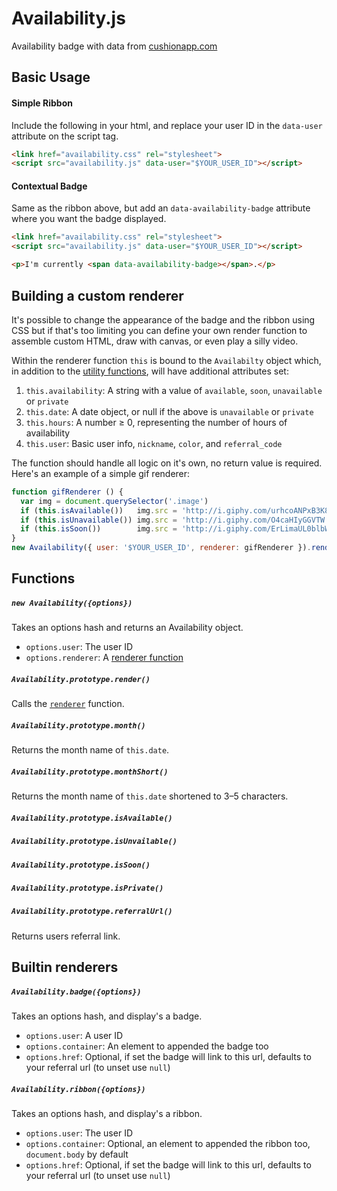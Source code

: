 # Availability.js
Availability badge with data from [cushionapp.com](http://cushionapp.com)

## Basic Usage

#### Simple Ribbon

Include the following in your html, and replace your user ID in the `data-user` attribute on the script tag.

~~~ html
<link href="availability.css" rel="stylesheet">
<script src="availability.js" data-user="$YOUR_USER_ID"></script>
~~~

#### Contextual Badge

Same as the ribbon above, but add an `data-availability-badge` attribute where you want the badge displayed.

~~~ html
<link href="availability.css" rel="stylesheet">
<script src="availability.js" data-user="$YOUR_USER_ID"></script>

<p>I'm currently <span data-availability-badge></span>.</p>
~~~

## Building a custom renderer

It's possible to change the appearance of the badge and the ribbon using CSS but if that's too limiting you can define your own render function to assemble custom HTML, draw with canvas, or even play a silly video.

Within the renderer function `this` is bound to the `Availabilty` object which, in addition to the [utility functions](#functions), will have additional attributes set:

1. `this.availability`: A string with a value of `available`, `soon`, `unavailable` or `private`
2. `this.date`: A date object, or null if the above is `unavailable` or `private`
3. `this.hours`: A number ≥ 0, representing the number of hours of availability
4. `this.user`: Basic user info, `nickname`, `color`, and `referral_code`

The function should handle all logic on it's own, no return value is required. Here's an example of a simple gif renderer:

~~~ javascript
function gifRenderer () {
  var img = document.querySelector('.image')
  if (this.isAvailable())   img.src = 'http://i.giphy.com/urhcoANPxB3K8.gif'
  if (this.isUnavailable()) img.src = 'http://i.giphy.com/O4caHIyGGVTW.gif'
  if (this.isSoon())        img.src = 'http://i.giphy.com/ErLimaUL0blbW.gif'
}
new Availability({ user: '$YOUR_USER_ID', renderer: gifRenderer }).render()
~~~



## Functions

##### `new Availability({options})`

Takes an options hash and returns an Availability object.

- `options.user`: The user ID
- `options.renderer`: A [renderer function](#building-a-custom-renderer)

##### `Availability.prototype.render()`

Calls the [`renderer`](#building-a-custom-renderer) function.

##### `Availability.prototype.month()`

Returns the month name of `this.date`.

##### `Availability.prototype.monthShort()`

Returns the month name of `this.date` shortened to 3–5 characters.

##### `Availability.prototype.isAvailable()`

##### `Availability.prototype.isUnvailable()`

##### `Availability.prototype.isSoon()`

##### `Availability.prototype.isPrivate()`

##### `Availability.prototype.referralUrl()`

Returns users referral link.



## Builtin renderers

##### `Availability.badge({options})`

Takes an options hash, and display's a badge.

- `options.user`: A user ID
- `options.container`: An element to appended the badge too
- `options.href`: Optional, if set the badge will link to this url, defaults to your referral url (to unset use `null`)


##### `Availability.ribbon({options})`

Takes an options hash, and display's a ribbon.

- `options.user`: The user ID
- `options.container`: Optional, an element to appended the ribbon too, `document.body` by default
- `options.href`: Optional, if set the badge will link to this url, defaults to your referral url (to unset use `null`)

